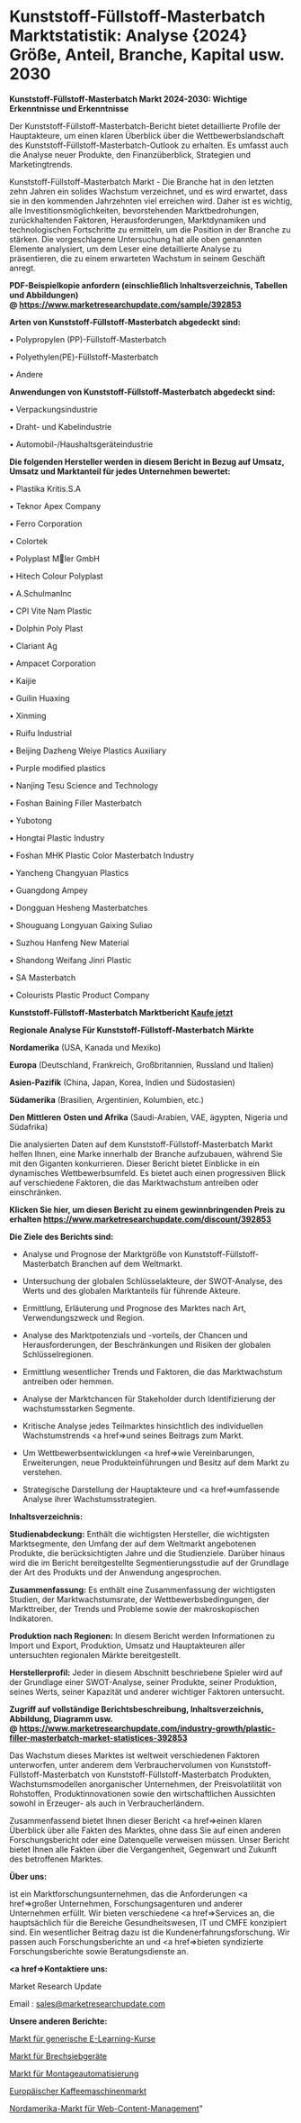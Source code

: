 # Kunststoff-Füllstoff-Masterbatch Marktstatistik: Analyse {2024} Größe, Anteil, Branche, Kapital usw. 2030

<strong>Kunststoff-Füllstoff-Masterbatch Markt 2024-2030: Wichtige Erkenntnisse und Erkenntnisse</strong>

Der Kunststoff-Füllstoff-Masterbatch-Bericht bietet detaillierte Profile der Hauptakteure, um einen klaren Überblick über die Wettbewerbslandschaft des Kunststoff-Füllstoff-Masterbatch-Outlook zu erhalten. Es umfasst auch die Analyse neuer Produkte, den Finanzüberblick, Strategien und Marketingtrends.

Kunststoff-Füllstoff-Masterbatch Markt - Die Branche hat in den letzten zehn Jahren ein solides Wachstum verzeichnet, und es wird erwartet, dass sie in den kommenden Jahrzehnten viel erreichen wird. Daher ist es wichtig, alle Investitionsmöglichkeiten, bevorstehenden Marktbedrohungen, zurückhaltenden Faktoren, Herausforderungen, Marktdynamiken und technologischen Fortschritte zu ermitteln, um die Position in der Branche zu stärken. Die vorgeschlagene Untersuchung hat alle oben genannten Elemente analysiert, um dem Leser eine detaillierte Analyse zu präsentieren, die zu einem erwarteten Wachstum in seinem Geschäft anregt.

<strong><b>PDF-Beispielkopie anfordern (einschließlich Inhaltsverzeichnis, Tabellen und Abbildungen) @ </b></strong><strong><a href=https://www.marketresearchupdate.com/sample/392853><strong>https://www.marketresearchupdate.com/sample/392853</u></a></strong></strong>

<strong>Arten von Kunststoff-Füllstoff-Masterbatch abgedeckt sind:</strong>

• Polypropylen (PP)-Füllstoff-Masterbatch

• Polyethylen(PE)-Füllstoff-Masterbatch

• Andere

<strong>Anwendungen von Kunststoff-Füllstoff-Masterbatch abgedeckt sind:</strong>

• Verpackungsindustrie

• Draht- und Kabelindustrie

• Automobil-/Haushaltsgeräteindustrie

<strong>Die folgenden Hersteller werden in diesem Bericht in Bezug auf Umsatz, Umsatz und Marktanteil für jedes Unternehmen bewertet:</strong>

• Plastika Kritis.S.A

• Teknor Apex Company

• Ferro Corporation

• Colortek

• Polyplast Mler GmbH

• Hitech Colour Polyplast

• A.SchulmanInc

• CPI Vite Nam Plastic

• Dolphin Poly Plast

• Clariant Ag

• Ampacet Corporation

• Kaijie

• Guilin Huaxing

• Xinming

• Ruifu Industrial

• Beijing Dazheng Weiye Plastics Auxiliary

• Purple modified plastics

• Nanjing Tesu Science and Technology

• Foshan Baining Filler Masterbatch

• Yubotong

• Hongtai Plastic Industry

• Foshan MHK Plastic Color Masterbatch Industry

• Yancheng Changyuan Plastics

• Guangdong Ampey

• Dongguan Hesheng Masterbatches

• Shouguang Longyuan Gaixing Suliao

• Suzhou Hanfeng New Material

• Shandong Weifang Jinri Plastic

• SA Masterbatch

• Colourists Plastic Product Company

<strong>Kunststoff-Füllstoff-Masterbatch Marktbericht <a href=https://www.marketresearchupdate.com/buynow/392853>Kaufe jetzt</a></strong>

<strong>Regionale Analyse Für Kunststoff-Füllstoff-Masterbatch Märkte</strong>

<strong>Nordamerika</strong> (USA, Kanada und Mexiko)

<strong>Europa</strong> (Deutschland, Frankreich, Großbritannien, Russland und Italien)

<strong>Asien-Pazifik</strong> (China, Japan, Korea, Indien und Südostasien)

<strong>Südamerika</strong> (Brasilien, Argentinien, Kolumbien, etc.)

<strong>Den Mittleren</strong> <strong>Osten und Afrika</strong> (Saudi-Arabien, VAE, ägypten, Nigeria und Südafrika)

Die analysierten Daten auf dem Kunststoff-Füllstoff-Masterbatch Markt helfen Ihnen, eine Marke innerhalb der Branche aufzubauen, während Sie mit den Giganten konkurrieren. Dieser Bericht bietet Einblicke in ein dynamisches Wettbewerbsumfeld. Es bietet auch einen progressiven Blick auf verschiedene Faktoren, die das Marktwachstum antreiben oder einschränken.

<strong>Klicken Sie hier, um diesen Bericht zu einem gewinnbringenden Preis zu erhalten
</strong><strong><a href=https://www.marketresearchupdate.com/discount/392853>https://www.marketresearchupdate.com/discount/392853</b></u></strong></a>

<strong>Die Ziele des Berichts sind:</strong>

- Analyse und Prognose der Marktgröße von Kunststoff-Füllstoff-Masterbatch Branchen auf dem Weltmarkt.

- Untersuchung der globalen Schlüsselakteure, der SWOT-Analyse, des Werts und des globalen Marktanteils für führende Akteure.

- Ermittlung, Erläuterung und Prognose des Marktes nach Art, Verwendungszweck und Region.

- Analyse des Marktpotenzials und -vorteils, der Chancen und Herausforderungen, der Beschränkungen und Risiken der globalen Schlüsselregionen.

- Ermittlung wesentlicher Trends und Faktoren, die das Marktwachstum antreiben oder hemmen.

- Analyse der Marktchancen für Stakeholder durch Identifizierung der wachstumsstarken Segmente.

- Kritische Analyse jedes Teilmarktes hinsichtlich des individuellen Wachstumstrends <a href=>und</a> seines Beitrags zum Markt.

- Um Wettbewerbsentwicklungen <a href=>wie</a> Vereinbarungen, Erweiterungen, neue Produkteinführungen und Besitz auf dem Markt zu verstehen.

- Strategische Darstellung der Hauptakteure und <a href=>umfas</a>sende Analyse ihrer Wachstumsstrategien.

<strong>Inhaltsverzeichnis:</strong>

<strong>Studienabdeckung:</strong> Enthält die wichtigsten Hersteller, die wichtigsten Marktsegmente, den Umfang der auf dem Weltmarkt angebotenen Produkte, die berücksichtigten Jahre und die Studienziele. Darüber hinaus wird die im Bericht bereitgestellte Segmentierungsstudie auf der Grundlage der Art des Produkts und der Anwendung angesprochen.

<strong>Zusammenfassung:</strong> Es enthält eine Zusammenfassung der wichtigsten Studien, der Marktwachstumsrate, der Wettbewerbsbedingungen, der Markttreiber, der Trends und Probleme sowie der makroskopischen Indikatoren.

<strong>Produktion nach Regionen:</strong> In diesem Bericht werden Informationen zu Import und Export, Produktion, Umsatz und Hauptakteuren aller untersuchten regionalen Märkte bereitgestellt.

<strong>Herstellerprofil:</strong> Jeder in diesem Abschnitt beschriebene Spieler wird auf der Grundlage einer SWOT-Analyse, seiner Produkte, seiner Produktion, seines Werts, seiner Kapazität und anderer wichtiger Faktoren untersucht.

<strong><b>Zugriff auf vollständige Berichtsbeschreibung, Inhaltsverzeichnis, Abbildung, Diagramm usw. @ </b></strong><strong><a href=https://www.marketresearchupdate.com/industry-growth/plastic-filler-masterbatch-market-statistices-392853>https://www.marketresearchupdate.com/industry-growth/plastic-filler-masterbatch-market-statistices-392853</a></strong>

Das Wachstum dieses Marktes ist weltweit verschiedenen Faktoren unterworfen, unter anderem dem Verbrauchervolumen von Kunststoff-Füllstoff-Masterbatch von Kunststoff-Füllstoff-Masterbatch Produkten, Wachstumsmodellen anorganischer Unternehmen, der Preisvolatilität von Rohstoffen, Produktinnovationen sowie den wirtschaftlichen Aussichten sowohl in Erzeuger- als auch in Verbraucherländern.

Zusammenfassend bietet Ihnen dieser Bericht <a href=>einen</a> klaren Überblick über alle Fakten des Marktes, ohne dass Sie auf einen anderen Forschungsbericht oder eine Datenquelle verweisen müssen. Unser Bericht bietet Ihnen alle Fakten über die Vergangenheit, Gegenwart und Zukunft des betroffenen Marktes.

<strong>Über uns:</strong>

 ist ein Marktforschungsunternehmen, das die Anforderungen <a href=>großer</a> Unternehmen, Forschungsagenturen und anderer Unternehmen erfüllt. Wir bieten verschiedene <a href=>Services</a> an, die hauptsächlich für die Bereiche Gesundheitswesen, IT und CMFE konzipiert sind. Ein wesentlicher Beitrag dazu ist die Kundenerfahrungsforschung. Wir passen auch Forschungsberichte an und <a href=>bieten</a> syndizierte Forschungsberichte sowie Beratungsdienste an.

<strong><a href=>Kontaktiere uns:</a></strong>

Market Research Update

Email : sales@marketresearchupdate.com

<strong>Unsere anderen Berichte:</strong>

<a href=https://www.linkedin.com/pulse/generic-e-learning-courses-market-witness-huge>Markt für generische E-Learning-Kurse</a>

<a href=https://www.linkedin.com/pulse/crushing-screening-equipment-market-2023-remarking>Markt für Brechsiebgeräte</a>

<a href=https://www.linkedin.com/pulse/assembly-automation-market-analysis-segment>Markt für Montageautomatisierung</a>

<a href=https://www.linkedin.com/pulse/europe-coffeemaker-market-challenges-opportunities-size>Europäischer Kaffeemaschinenmarkt</a>

<a href=https://www.linkedin.com/pulse/north-america-web-content-management-market-4t7ef/>Nordamerika-Markt für Web-Content-Management</a>"

